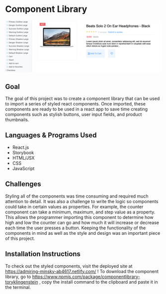 # Component Library

![thumbnail component](complib.jpg "A Thumbnail Component")

## Goal

The goal of this project was to create a component library that can be used to import a series of styled react components. Once imported, these components are ready to be used in a react app to save time creating components such as stylish buttons, user input fields, and product thumbnails.

## Languages & Programs Used

- React.js
- Storybook
- HTML/JSX
- CSS
- JavaScript

## Challenges

Styling all of the components was time consuming and required much attention to detail. It was also a challenge to write the logic so components could take in certain values as properties. For example, the counter component can take a minimum, maximum, and step value as a property. This allows the programmer importing this component to determine how high and low the counter can go and how much it will increase or decrease each time the user presses a button. Keeping the functionality of the components in mind as well as the style and design was an important piece of this project.

## Installation Instructions

To check out the styled components, visit the deployed site at https://admiring-minsky-ab4617.netlify.com/ !
To download the component library, go to https://www.npmjs.com/package/componentlibrary-toryklingenstein , copy the install command to the clipboard and paste it in the terminal.
